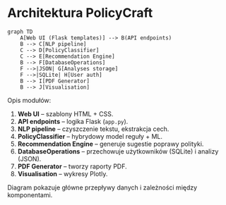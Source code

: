 # Architektura PolicyCraft

```mermaid
graph TD
    A[Web UI (Flask templates)] --> B(API endpoints)
    B --> C[NLP pipeline]
    C --> D[PolicyClassifier]
    C --> E[Recommendation Engine]
    B --> F[DatabaseOperations]
    F -->|JSON| G[Analyses storage]
    F -->|SQLite| H[User auth]
    B --> I[PDF Generator]
    B --> J[Visualisation]
```

Opis modułów:
1. **Web UI** – szablony HTML + CSS.
2. **API endpoints** – logika Flask (`app.py`).
3. **NLP pipeline** – czyszczenie tekstu, ekstrakcja cech.
4. **PolicyClassifier** – hybrydowy model reguły + ML.
5. **Recommendation Engine** – generuje sugestie poprawy polityki.
6. **DatabaseOperations** – przechowuje użytkowników (SQLite) i analizy (JSON).
7. **PDF Generator** – tworzy raporty PDF.
8. **Visualisation** – wykresy Plotly.

Diagram pokazuje główne przepływy danych i zależności między komponentami.
